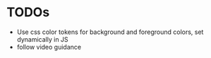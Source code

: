 # TODOs

* Use css color tokens for background and foreground colors, set dynamically in JS
* follow video guidance
